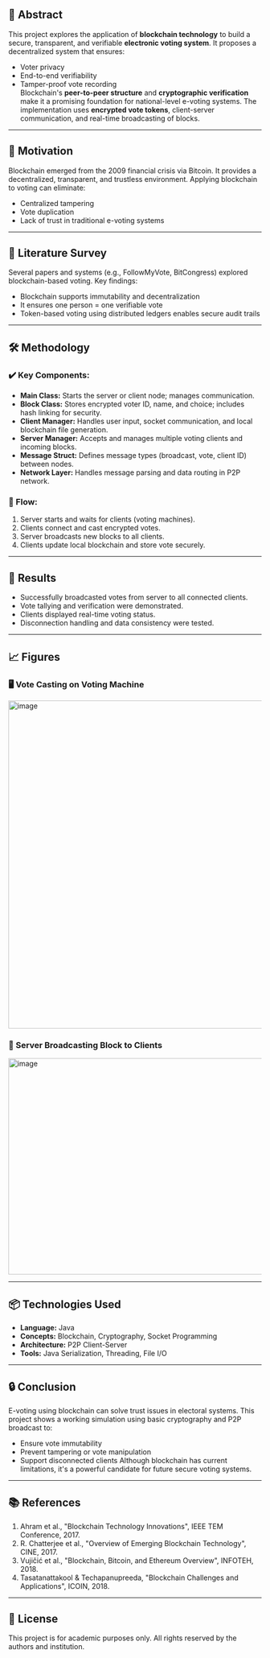 ## 📌 Abstract

This project explores the application of **blockchain technology** to build a secure, transparent, and verifiable **electronic voting system**. It proposes a decentralized system that ensures:
- Voter privacy
- End-to-end verifiability
- Tamper-proof vote recording  
Blockchain's **peer-to-peer structure** and **cryptographic verification** make it a promising foundation for national-level e-voting systems. The implementation uses **encrypted vote tokens**, client-server communication, and real-time broadcasting of blocks.

---

## 🧠 Motivation

Blockchain emerged from the 2009 financial crisis via Bitcoin. It provides a decentralized, transparent, and trustless environment. Applying blockchain to voting can eliminate:
- Centralized tampering
- Vote duplication
- Lack of trust in traditional e-voting systems

---

## 🔬 Literature Survey

Several papers and systems (e.g., FollowMyVote, BitCongress) explored blockchain-based voting. Key findings:
- Blockchain supports immutability and decentralization
- It ensures one person = one verifiable vote
- Token-based voting using distributed ledgers enables secure audit trails

---

## 🛠️ Methodology

### ✔️ Key Components:
- **Main Class:** Starts the server or client node; manages communication.
- **Block Class:** Stores encrypted voter ID, name, and choice; includes hash linking for security.
- **Client Manager:** Handles user input, socket communication, and local blockchain file generation.
- **Server Manager:** Accepts and manages multiple voting clients and incoming blocks.
- **Message Struct:** Defines message types (broadcast, vote, client ID) between nodes.
- **Network Layer:** Handles message parsing and data routing in P2P network.

### 🔁 Flow:
1. Server starts and waits for clients (voting machines).
2. Clients connect and cast encrypted votes.
3. Server broadcasts new blocks to all clients.
4. Clients update local blockchain and store vote securely.

---

## 🧪 Results

- Successfully broadcasted votes from server to all connected clients.
- Vote tallying and verification were demonstrated.
- Clients displayed real-time voting status.
- Disconnection handling and data consistency were tested.

---

## 📈 Figures

### 🖥️ Vote Casting on Voting Machine  
<img width="670" height="652" alt="image" src="https://github.com/user-attachments/assets/b32e3d2d-d258-4209-ae98-0254bb87b073" />


### 🔁 Server Broadcasting Block to Clients  
<img width="1046" height="430" alt="image" src="https://github.com/user-attachments/assets/84346e47-64cd-466a-b17f-0f626428cb36" />


---

## 📦 Technologies Used

- **Language:** Java  
- **Concepts:** Blockchain, Cryptography, Socket Programming  
- **Architecture:** P2P Client-Server  
- **Tools:** Java Serialization, Threading, File I/O

---

## 🔒 Conclusion

E-voting using blockchain can solve trust issues in electoral systems. This project shows a working simulation using basic cryptography and P2P broadcast to:
- Ensure vote immutability
- Prevent tampering or vote manipulation
- Support disconnected clients
Although blockchain has current limitations, it's a powerful candidate for future secure voting systems.

---

## 📚 References

1. Ahram et al., "Blockchain Technology Innovations", IEEE TEM Conference, 2017.  
2. R. Chatterjee et al., "Overview of Emerging Blockchain Technology", CINE, 2017.  
3. Vujičić et al., "Blockchain, Bitcoin, and Ethereum Overview", INFOTEH, 2018.  
4. Tasatanattakool & Techapanupreeda, "Blockchain Challenges and Applications", ICOIN, 2018.

---

## 📝 License

This project is for academic purposes only. All rights reserved by the authors and institution.

